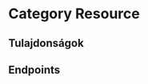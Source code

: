 # Category Resource

## Tulajdonságok

<ResourceProperties :resource="'category'" :lang="'hu'"/>

## Endpoints

[//]: <> (GET ENDPOINT)
<ResourceEndpoint :resource="'category'" :endpoint="'get'" :lang="'hu'">

<template v-slot:responseJSON>

<<< @/docs/fixtures/api/category/response/json/get_id.json

</template>

<template v-slot:responseXML>

<<< @/docs/fixtures/api/category/response/xml/get_id.xml

</template>

</ResourceEndpoint>

[//]: <> (GETCOLLECTION ENDPOINT)
<ResourceEndpoint :resource="'category'" :endpoint="'getCollection'" :lang="'hu'">

<template v-slot:responseJSON>

<<< @/docs/fixtures/api/category/response/json/get_page.json

</template>

<template v-slot:responseXML>

<<< @/docs/fixtures/api/category/response/xml/get_page.xml

</template>

</ResourceEndpoint>

[//]: <> (POST ENDPOINT)
<ResourceEndpoint :resource="'category'" :endpoint="'post'" :lang="'hu'">

<template v-slot:request>

<<< @/docs/fixtures/api/category/request/post.json

</template>

<template v-slot:responseJSON>

<<< @/docs/fixtures/api/category/response/json/get_id.json

</template>

<template v-slot:responseXML>

<<< @/docs/fixtures/api/category/response/xml/get_id.xml

</template>

</ResourceEndpoint>

[//]: <> (PUT ENDPOINT)
<ResourceEndpoint :resource="'category'" :endpoint="'put'" :lang="'hu'">

<template v-slot:request>

<<< @/docs/fixtures/api/category/request/put.json

</template>

<template v-slot:responseJSON>

<<< @/docs/fixtures/api/category/response/json/get_id.json

</template>

<template v-slot:responseXML>

<<< @/docs/fixtures/api/category/response/xml/get_id.xml

</template>

</ResourceEndpoint>

[//]: <> (DELETE ENDPOINT)
<ResourceEndpoint :resource="'category'" :endpoint="'delete'" :lang="'hu'"/>

